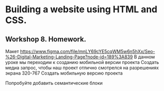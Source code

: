 # Building a website using HTML and CSS. 

## Workshop 8. Homework. 

Макет https://www.figma.com/file/mnLY69cYE5cqWM5w6n5hXx/Seo-%26-Digital-Marketing-Landing-Page?node-id=189%3A839
В данном уроке мы переходим к созданию мобильной версии проекта
Создать медиа запрос, чтобы наш проект отлично смотрелся на разрешениях экрана 320-767
Создать мобильную версию проекта

Попробуйте добавить семантические блоки
